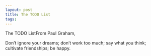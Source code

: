 ```yaml
---
layout: post
title: The TODO List
tags: 
---
```

The TODO ListFrom Paul Graham,


  Don’t ignore your dreams; don’t work too much; say what you think; cultivate friendships; be happy.
